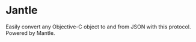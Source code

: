 Jantle
======

Easily convert any Objective-C object to and from JSON with this protocol. Powered by Mantle.
